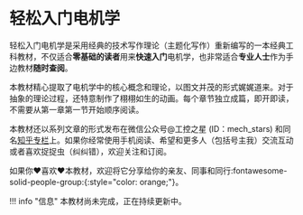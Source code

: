 # 轻松入门电机学

轻松入门电机学是采用经典的技术写作理论（主题化写作）重新编写的一本经典工科教材，不仅适合**零基础的读者**用来**快速入门**电机学，也非常适合**专业人士**作为手边教材**随时查阅**。

本教材精心提取了电机学中的核心概念和理论，以图文并茂的形式娓娓道来。对于抽象的理论过程，还特意制作了栩栩如生的动画。每个章节独立成篇，即开即读，不需要从第一章第一节开始顺序阅读。

本教材还以系列文章的形式发布在微信公众号@工控之星 (ID：mech_stars) 和同名[知乎专栏]上。如果你经常使用手机阅读、希望和更多人（包括号主我）交流互动或者喜欢捉捉虫（纠纠错），欢迎关注和订阅。

如果你:heart:喜欢:heart:本教材，欢迎将它分享给你的亲友、同事和同行:fontawesome-solid-people-group:{:style="color: orange;"}。

!!! info "信息"
    本教材尚未完成，正在持续更新中。

<!-- link definitions -->
[知乎专栏]: https://www.zhihu.com/column/c_1317038155468161024 "知乎专栏@工控之星"